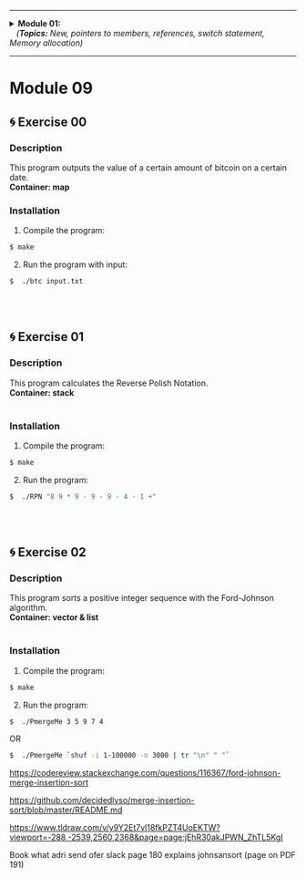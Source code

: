 

---

<details>
  <summary><strong>Module 01:</strong> <br> &nbsp;&nbsp;&nbsp;<em>(<strong>Topics:</strong> New, pointers to members, references, switch statement, Memory allocation)</em></summary>
  <br>

## Module 09
Each of these exercises in the C++ module teaches about how to use and implement templates functions and classes.

### 🔸Exercise 00 - Start with a few functions
This exercise provides a practical understanding of generic programming, enabling the creation of versatile functions that work seamlessly with different data types. <br>
**You'll learn or practice:**
1. Writing functions that can be called with any type of argument.
2. Gaining proficiency in the syntax and structure of function templates.

<br>

### 🔸Exercise 01 - Iter
This exercise emphasizes generic programming, showcasing how a single function template can be applied to arrays of different types.<br>
**You'll learn or practice:**
1. Practice dealing with memory addresses and understanding the nuances of working with arrays.
2. Gain proficiency in using pointers to access and manipulate elements within an array.
3. Understand how to pass a function as a parameter to your template, allowing for adaptable and versatile array processing.

<br>

### 🔸Exercise 02 - Array
This exercise provides a comprehensive understanding of class templates in C++, focusing on dynamic memory allocation, proper implementation of constructors and operators, and ensuring safe array access through exception handling. <br>
**You'll learn or practice:**
1. Practice creating a class template *(Array)* capable of storing elements of any type *(T)*.
2. Learn how to allocate memory dynamically using the **new[]** operator for flexible array sizing.
3. Implement error handling by throwing an **std::exception**.
4. Learn to implement different constructors and operators.

<br>

➡️  [Installing/running the programs](https://github.com/JoviMetzger/42Project-CPP_Modules/tree/main/Module%2009)  ⬅️
<br>
<br>

</details>

---


# Module 09

## 🌀 Exercise 00
### Description
This program outputs the value of a certain amount of bitcoin on a certain date. <br>
**Container: map**
<br>
### Installation
1. Compile the program:
```bash 
$ make 
```
2. Run the program with input:
```bash 
$  ./btc input.txt
```
<br>
<br>

## 🌀 Exercise 01
### Description
This program calculates the Reverse Polish Notation.<br>
**Container: stack** <br>
<br>
### Installation
1. Compile the program:
```bash 
$ make 
```
2. Run the program:
```bash 
$  ./RPN "8 9 * 9 - 9 - 9 - 4 - 1 +"
```
<br>
<br>

## 🌀 Exercise 02
### Description
This program sorts a positive integer sequence with the Ford-Johnson algorithm. <br>
**Container: vector & list** <br>
<br>
### Installation
1. Compile the program:
```bash 
$ make 
```
2. Run the program:
```bash 
$  ./PmergeMe 3 5 9 7 4
```
OR
```bash 
$  ./PmergeMe `shuf -i 1-100000 -n 3000 | tr "\n" " "`
```




https://codereview.stackexchange.com/questions/116367/ford-johnson-merge-insertion-sort

https://github.com/decidedlyso/merge-insertion-sort/blob/master/README.md

https://www.tldraw.com/v/y9Y2Et7vl18fkPZT4UoEKTW?viewport=-288,-2539,2560,2368&page=page:jEhR30akJPWN_ZhTL5KgI




Book what adri send ofer slack page 180 explains johnsansort (page on PDF 191)
